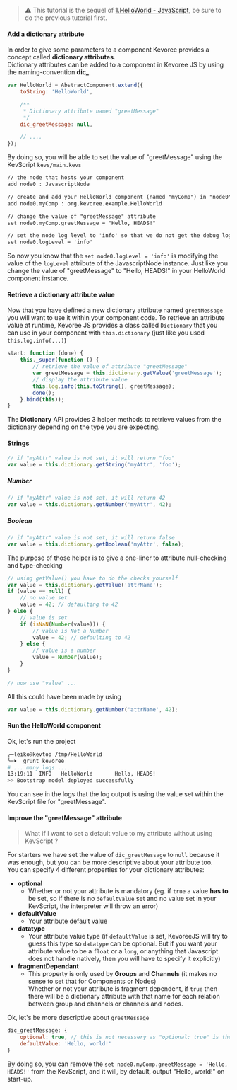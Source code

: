 > :warning: This tutorial is the sequel of [1.HelloWorld - JavaScript](https://github.com/HEADS-project/training/tree/master/2.Kevoree_Basics/1.HelloWorld/js), be sure to do the previous tutorial first.

#### Add a dictionary attribute
In order to give some parameters to a component Kevoree provides a concept called
**dictionary attributes**.  
Dictionary attributes can be added to a component in Kevoree JS by using the naming-convention **dic_**

```js
var HelloWorld = AbstractComponent.extend({
    toString: 'HelloWorld',

    /**
     * Dictionary attribute named "greetMessage"
     */
    dic_greetMessage: null,

    // ....
});
```
By doing so, you will be able to set the value of "greetMessage" using the KevScript `kevs/main.kevs`

```txt
// the node that hosts your component
add node0 : JavascriptNode

// create and add your HelloWorld component (named "myComp") in "node0"
add node0.myComp : org.kevoree.example.HelloWorld

// change the value of "greetMessage" attribute
set node0.myComp.greetMessage = "Hello, HEADS!"

// set the node log level to 'info' so that we do not get the debug logs
set node0.logLevel = 'info'
```
So now you know that the `set node0.logLevel = 'info'` is modifying the value of the `logLevel` attribute of the JavascriptNode instance.
Just like you change the value of "greetMessage" to "Hello, HEADS!" in your HelloWorld component instance.

#### Retrieve a dictionary attribute value
Now that you have defined a new dictionary attribute named `greetMessage` you will want to use it within your component code.
To retrieve an attribute value at runtime, Kevoree JS provides a class called `Dictionary` that you can use in your component with `this.dictionary`  (just like you used `this.log.info(...)`)

```js
start: function (done) {
    this._super(function () {
        // retrieve the value of attribute "greetMessage"
        var greetMessage = this.dictionary.getValue('greetMessage');
        // display the attribute value
        this.log.info(this.toString(), greetMessage);
        done();
    }.bind(this));
}
```

The **Dictionary** API provides 3 helper methods to retrieve values from the dictionary
depending on the type you are expecting.

#### Strings
```js
// if "myAttr" value is not set, it will return "foo"
var value = this.dictionary.getString('myAttr', 'foo');
```

##### Number
```js
// if "myAttr" value is not set, it will return 42
var value = this.dictionary.getNumber('myAttr', 42);
```

##### Boolean
```js
// if "myAttr" value is not set, it will return false
var value = this.dictionary.getBoolean('myAttr', false);
```

The purpose of those helper is to give a one-liner to attribute null-checking and type-checking

```js
// using getValue() you have to do the checks yourself
var value = this.dictionary.getValue('attrName');
if (value == null) {
    // no value set
    value = 42; // defaulting to 42
} else {
    // value is set
    if (isNaN(Number(value))) {
        // value is Not a Number
        value = 42; // defaulting to 42
    } else {
        // value is a number
        value = Number(value);
    }
}

// now use "value" ...
```

All this could have been made by using

```js
var value = this.dictionary.getNumber('attrName', 42);
```


#### Run the HelloWorld component
Ok, let's run the project

```sh
╭─leiko@kevtop /tmp/HelloWorld
╰─➤  grunt kevoree
# ... many logs ...
13:19:11  INFO   HelloWorld       Hello, HEADS!
>> Bootstrap model deployed successfully
```

You can see in the logs that the log output is using the value set within the KevScript file for "greetMessage".

#### Improve the "greetMessage" attribute
> What if I want to set a default value to my attribute without using KevScript ?

For starters we have set the value of `dic_greetMessage` to `null` because it was enough, but you can be more descriptive about your attribute too.  
You can specify 4 different properties for your dictionary attributes:  
  - **optional**
    - Whether or not your attribute is mandatory (eg. if `true` a value **has to** be set,
      so if there is no `defaultValue` set and no value set in your KevScript,
      the interpreter will throw an error)
  - **defaultValue**
    - Your attribute default value
  - **datatype**
    - Your attribute value type (if `defaultValue` is set, KevoreeJS will try to guess this type so `datatype` can be optional.
      But if you want your attribute value to be a `float` or a `long`, or anything that Javascript does not handle natively,
      then you will have to specify it explicitly)
  - **fragmentDependant**
    - This property is only used by **Groups** and **Channels** (it makes no sense to set that for Components or Nodes)  
      Whether or not your attribute is fragment dependent, if `true` then there will be a dictionary attribute with that name for each relation between group and channels or channels and nodes.  

Ok, let's be more descriptive about `greetMessage`

```js
dic_greetMessage: {
    optional: true, // this is not necessery as "optional: true" is the default
    defaultValue: 'Hello, world!'
}
```

By doing so, you can remove the `set node0.myComp.greetMessage = 'Hello, HEADS!'` from the KevScript, and it will, by default, output "Hello, world!" on start-up.
